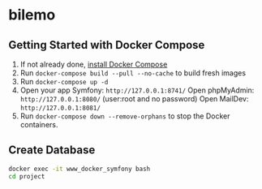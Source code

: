 # bilemo

## Getting Started with Docker Compose

1. If not already done, [install Docker Compose](https://docs.docker.com/compose/install/)
2. Run `docker-compose build --pull --no-cache` to build fresh images
3. Run `docker-compose up -d`
4. Open your app Symfony: `http://127.0.0.1:8741/`
Open phpMyAdmin: `http://127.0.0.1:8080/` (user:root and no password)
Open MailDev: `http://127.0.0.1:8081/`
5. Run `docker-compose down --remove-orphans` to stop the Docker containers.

## Create Database

```bash
docker exec -it www_docker_symfony bash
cd project
```